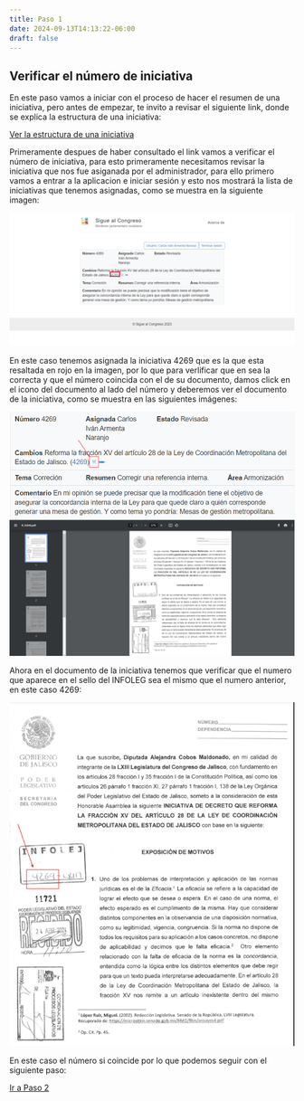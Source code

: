 ```yaml
---
title: Paso 1
date: 2024-09-13T14:13:22-06:00
draft: false
---
```

## Verificar el número de iniciativa
<!--more-->
En este paso vamos a iniciar con el proceso de hacer el resumen de una iniciativa, pero antes de empezar, te invito a revisar el siguiente link, donde se explica la estructura de una iniciativa:

[Ver la estructura de una iniciativa](https://siguealcongreso.org/docs/iniciativa/)

Primeramente despues de haber consultado el link vamos a verificar el número de iniciativa, para esto primeramente necesitamos revisar la iniciativa que nos fue asiganada por el administrador, para ello primero vamos a entrar a la aplicacion e iniciar sesión y esto nos mostrará la lista de iniciativas que tenemos asignadas, como se muestra en la siguiente imagen:

![Texto alternativo](listainiciativas.png)

En este caso tenemos asignada la iniciativa 4269 que es la que esta resaltada en rojo en la imagen, por lo que para verlificar que en sea la correcta y que el número coincida con el de su documento, damos click en el icono del documento al lado del número y deberemos ver el documento de la iniciativa, como se muestra en las siguientes imágenes:

![Texto alternativo](imagen_boton_doc.png)
![Texto alternativo](doc.png)

Ahora en el documento de la iniciativa tenemos que verificar que el numero que aparece en el sello del INFOLEG sea el mismo que el numero anterior, en este caso 4269:

![Texto alternativo](numero_iniciativa.png)

En este caso el número si coincide por lo que podemos seguir con el siguiente paso:

[Ir a Paso 2](../paso-2/)